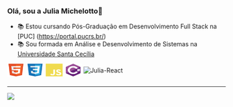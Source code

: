 ### Olá, sou a Julia Michelotto👋

- 📚 Estou cursando Pós-Graduação em Desenvolvimento Full Stack na [PUC] (https://portal.pucrs.br/) 
- 📚 Sou formada em Análise e Desenvolvimento de Sistemas na [Universidade Santa Cecília](https://unisanta.br/)


  

 <img align="center" alt="Julia-HTML" height="30" width="40" src="https://raw.githubusercontent.com/devicons/devicon/master/icons/html5/html5-original.svg">   <img align="center" alt="Julia-CSS" height="30" width="40" src="https://raw.githubusercontent.com/devicons/devicon/master/icons/css3/css3-original.svg">
  <img align="center" alt="Julia-Javascript" height="30" width="40" src="https://raw.githubusercontent.com/devicons/devicon/master/icons/javascript/javascript-plain.svg">
   <img align="center" alt="Julia-Csharp" height="30" width="40" src="https://raw.githubusercontent.com/devicons/devicon/master/icons/csharp/csharp-original.svg">
  <img align="center" alt="Julia-React" height="30" width="40"
  src="https://cdn.jsdelivr.net/gh/devicons/devicon/icons/react/react-original.svg">
  
</div>
  
  ###
 ----------------------
<div> 
  <a href="https://www.linkedin.com/in/j%C3%BAlia-michelotto/" target="_blank"><img src="https://img.shields.io/badge/-LinkedIn-%230077B5?style=for-the-badge&logo=linkedin&logoColor=white" target="_blank"></a> 

